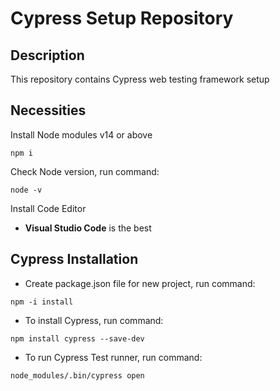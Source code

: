# Cypress Setup Repository

## Description

This repository contains Cypress web testing framework setup

## Necessities

Install Node modules v14 or above
```
npm i 
```
Check Node version, run command: 
```
node -v
```
Install Code Editor

- **Visual Studio Code** is the best

## Cypress Installation

- Create package.json file for new project, run command:
```
npm -i install
```
- To install Cypress, run command:
```
npm install cypress --save-dev
```

- To run Cypress Test runner, run command:
```
node_modules/.bin/cypress open
```
